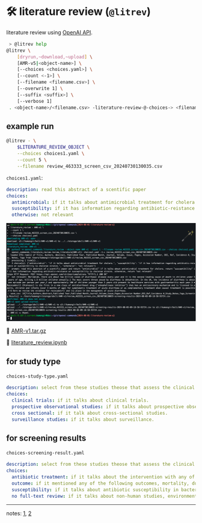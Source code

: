 
# 🛠️ literature review (`@litrev`)

literature review using [OpenAI API](../completion/).

```bash
 > @litrev help
@litrev \
	[dryrun,~download,~upload] \
	[AMR-v5|<object-name>] \
	[--choices <choices.yaml>] \
	[--count <-1>] \
	[--filename <filename.csv>] \
	[--overwrite 1] \
	[--suffix <suffix>] \
	[--verbose 1]
 . <object-name>/<filename.csv> -literature-review-@-choices-> <filename-suffix.csv>.
```

## example run

```bash
@litrev - \
	$LITERATURE_REVIEW_OBJECT \
	--choices choices1.yaml \
	--count 5 \
	--filename review_463333_screen_csv_20240730130035.csv
```

`choices1.yaml`:

```yaml
description: read this abstract of a scentific paper
choices:
  antimicrobial: if it talks about antimicrobial treatment for cholera.
  susceptibility: if it has information regarding antibiotic-reistance or susceptibility to cholerae strains.
  otherwise: not relevant
```

![image](https://github.com/kamangir/assets/blob/main/openai_commands/literature-review/log.png?raw=true)

🔗 [AMR-v1.tar.gz](https://kamangir-public.s3.ca-central-1.amazonaws.com/AMR-v1.tar.gz)

📜 [literature_review.ipynb](../../notebooks/literature_review/literature_review.ipynb)

## for study type

`choices-study-type.yaml`

```yaml
description: select from these studies theose that assess the clinical efficacy of cholera treatments and/or examine the antibiotic resistance in Vibrio cholerae strains in clinical samples
choices:
  clinical trials: if it talks about clinical trials.
  prospective observational studies: if it talks about prospective observational studies with comparators like Standard care, placebo, or other antibiotics.
  cross sectional: if it talk about cross-sectional studies.
  surveillance studies: if it talks about surveillance.
```

## for screening results

`choices-screening-result.yaml`

```yaml
description: select from these studies theose that assess the clinical efficacy of cholera treatments and/or examine the antibiotic resistance in Vibrio cholerae strains in clinical samples
choices:
  antibiotic treatment: if it talks about the intervention with any of these antibiotic treatments, tetracycline* or doxycycline* or azithromycin or erythromycin or clarithromycin, roxithromycin or ciprofloxacin or nalidixic acid or chloramphenicol or furazolidone or norfloxacin or cotrimoxazole or trimethoprim or sulfamethoxazole or sulphamethoxazole, assessing clinical efficacy (benefits) of different antimicrobial treatments.
  outcome: if it mentioned any of the following outcomes, mortality, duration of illness (diarrhea), total stool volume, total days of hospitalization, total amount of intravenous fluid needed, fecal excretion of the bacteria.
  susceptibility: if it talks about antibiotic susceptibility in bacterial culture, or less commonly genomic data, antibiotic* or antimicrob* or (antimicrobial resistance) or susceptible or susceptibility, antibiotic susceptibility testing and prevalence of antibiotic-resistant or resistance pattern in clinical samples.
  no full-text review: if it talks about non-human studies, environmental samples, water sources, traditional medicines, natural, leaf, leaves, peptides, or extracts.
```

---

notes: [1](https://arash-kamangir.medium.com/%EF%B8%8F-open-ai-experiments-146-6d3390da78c3), [2](https://arash-kamangir.medium.com/%EF%B8%8F-open-ai-experiments-145-dc241e47d9e1)